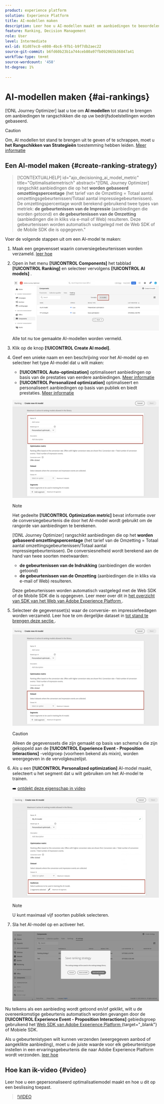 ```yaml
---
product: experience platform
solution: Experience Platform
title: AI-modellen maken
description: Leer hoe u AI-modellen maakt om aanbiedingen te beoordelen
feature: Ranking, Decision Management
role: User
level: Intermediate
exl-id: 81d07ec8-e808-4bc6-97b1-b9f7db2aec22
source-git-commit: b6fd60b23b1a744ceb80a97fb092065b36847a41
workflow-type: tm+mt
source-wordcount: '458'
ht-degree: 1%

---
```


# AI-modellen maken {#ai-rankings}

[!DNL Journey Optimizer] laat u toe om **AI modellen** tot stand te brengen om aanbiedingen te rangschikken die op uw bedrijfsdoelstellingen worden gebaseerd.

>[!CAUTION]
>
>Om, AI modellen tot stand te brengen uit te geven of te schrappen, moet u **het Rangschikken van Strategieën** toestemming hebben leiden. [Meer informatie](../../administration/high-low-permissions.md#manage-ranking-strategies)

## Een AI-model maken {#create-ranking-strategy}

>[!CONTEXTUALHELP]
>id="ajo_decisioning_ai_model_metric"
>title="Optimalisatiemetrisch"
>abstract="[!DNL Journey Optimizer] rangschikt aanbiedingen die op het **worden gebaseerd omzettingspercentage** (het tarief van de Omzetting = Totaal aantal omzettingsgebeurtenissen/Totaal aantal impressiegebeurtenissen). De omzettingspercentage wordt berekend gebruikend twee types van metriek: **de gebeurtenissen van de Impressie** (aanbiedingen die worden getoond) en **de gebeurtenissen van de Omzetting** (aanbiedingen die in kliks via e-mail of Web) resulteren. Deze gebeurtenissen worden automatisch vastgelegd met de Web SDK of de Mobile SDK die is opgegeven."

Voer de volgende stappen uit om een AI-model te maken:

1. Maak een gegevensset waarin conversiegebeurtenissen worden verzameld. [ leer hoe ](../data-collection/create-dataset.md)

1. Open in het menu **[!UICONTROL Components]** het tabblad **[!UICONTROL Ranking]** en selecteer vervolgens **[!UICONTROL AI models]** .

   ![](../assets/ai-ranking-list.png)

   Alle tot nu toe gemaakte AI-modellen worden vermeld.

1. Klik op de knop **[!UICONTROL Create AI model]**.

1. Geef een unieke naam en een beschrijving voor het AI-model op en selecteer het type AI-model dat u wilt maken:

   * **[!UICONTROL Auto-optimization]** optimaliseert aanbiedingen op basis van de prestaties van eerdere aanbiedingen. [Meer informatie](auto-optimization-model.md)
   * **[!UICONTROL Personalized optimization]** optimaliseert en personaliseert aanbiedingen op basis van publiek en biedt prestaties. [Meer informatie](personalized-optimization-model.md)

   ![](../assets/ai-ranking-fields.png)

   >[!NOTE]
   >
   >Het gedeelte **[!UICONTROL Optimization metric]** bevat informatie over de conversiegebeurtenis die door het AI-model wordt gebruikt om de rangorde van aanbiedingen te berekenen.
   >
   >[!DNL Journey Optimizer] rangschikt aanbiedingen die op het **worden gebaseerd omzettingspercentage** (het tarief van de Omzetting = Totaal aantal omzettingsgebeurtenissen/Totaal aantal impressiegebeurtenissen). De conversiesnelheid wordt berekend aan de hand van twee soorten meetwaarden:
   >* **de gebeurtenissen van de Indrukking** (aanbiedingen die worden getoond)
   >* **de gebeurtenissen van de Omzetting** (aanbiedingen die in kliks via e-mail of Web) resulteren.
   >
   >Deze gebeurtenissen worden automatisch vastgelegd met de Web SDK of de Mobile SDK die is opgegeven. Leer meer over dit in [ het overzicht van SDK van het Web van Adobe Experience Platform ](https://experienceleague.adobe.com/docs/experience-platform/edge/home.html?lang=nl-NL).

1. Selecteer de gegevensset(s) waar de conversie- en impressiefeedagen worden verzameld. Leer hoe te om dergelijke dataset in [ tot stand te brengen deze sectie ](../data-collection/create-dataset.md). <!--This dataset needs to be associated with a schema that must have the **[!UICONTROL Proposition Interactions]** field group (previously known as mixin) associated with it.-->

   ![](../assets/ai-ranking-dataset-id.png)

   >[!CAUTION]
   >
   >Alleen de gegevenssets die zijn gemaakt op basis van schema&#39;s die zijn gekoppeld aan de **[!UICONTROL Experience Event - Proposition Interactions]** -veldgroep (voorheen bekend als mixin), worden weergegeven in de vervolgkeuzelijst.

1. Als u een **[!UICONTROL Personalized optimization]** AI-model maakt, selecteert u het segment dat u wilt gebruiken om het AI-model te trainen.

   ➡️ [ ontdekt deze eigenschap in video ](#video)

   ![](../assets/ai-ranking-segments.png)

   >[!NOTE]
   >
   >U kunt maximaal vijf soorten publiek selecteren.

1. Sla het AI-model op en activeer het.

   ![](../assets/ai-ranking-save-activate.png)

<!--At this point, you must have:

* created the AI model,
* defined which type of event you want to capture - offer displayed (impression) and/or offer clicked (conversion),
* and in which dataset you want to collect the event data.-->

Nu telkens als een aanbieding wordt getoond en/of geklikt, wilt u de overeenkomstige gebeurtenis automatisch worden gevangen door de **[!UICONTROL Experience Event - Proposition Interactions]** gebiedsgroep gebruikend het [ Web SDK van Adobe Experience Platform ](https://experienceleague.adobe.com/docs/experience-platform/edge/web-sdk-faq.html?lang=nl-NL#what-is-adobe-experience-platform-web-sdk%3F){target="_blank"}  of Mobiele SDK.

Als u gebeurtenistypen wilt kunnen verzenden (weergegeven aanbod of aangeklikte aanbieding), moet u de juiste waarde voor elk gebeurtenistype instellen in een ervaringsgebeurtenis die naar Adobe Experience Platform wordt verzonden. [ leer hoe ](../data-collection/schema-requirement.md)

## Hoe kan ik-video {#video}

Leer hoe u een gepersonaliseerd optimalisatiemodel maakt en hoe u dit op een beslissing toepast.

>[!VIDEO](https://video.tv.adobe.com/v/3445957?quality=12&captions=dut)
